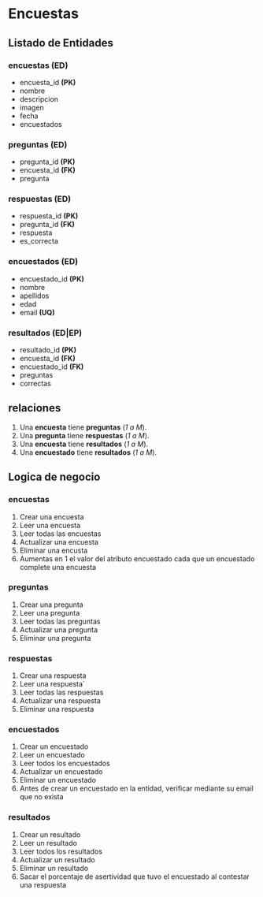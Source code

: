 # Encuestas

## Listado de Entidades

### encuestas **(ED)**

- encuesta_id **(PK)**
- nombre
- descripcion
- imagen
- fecha
- encuestados

### preguntas **(ED)**

- pregunta_id **(PK)**
- encuesta_id **(FK)**
- pregunta

### respuestas **(ED)**

- respuesta_id **(PK)**
- pregunta_id **(FK)**
- respuesta
- es_correcta

### encuestados **(ED)**

- encuestado_id **(PK)**
- nombre
- apellidos
- edad
- email **(UQ)**

### resultados **(ED|EP)**

- resultado_id **(PK)**
- encuesta_id **(FK)**
- encuestado_id **(FK)**
- preguntas
- correctas

## relaciones

1. Una **encuesta** tiene **preguntas** (_1 a M_).
1. Una **pregunta** tiene **respuestas** (_1 a M_).
1. Una **encuesta** tiene **resultados** (_1 a M_).
1. Una **encuestado** tiene **resultados** (_1 a M_).

## Logica de negocio

### encuestas

1. Crear una encuesta
1. Leer una encuesta
1. Leer todas las encuestas
1. Actualizar una encuesta
1. Eliminar una encusta
1. Aumentas en 1 el valor del atributo encuestado cada que un encuestado complete una encuesta

### preguntas

1. Crear una pregunta
1. Leer una pregunta
1. Leer todas las preguntas
1. Actualizar una pregunta
1. Eliminar una pregunta

### respuestas

1. Crear una respuesta
1. Leer una respuesta`
1. Leer todas las respuestas
1. Actualizar una respuesta
1. Eliminar una respuesta

### encuestados

1. Crear un encuestado
1. Leer un encuestado
1. Leer todos los encuestados
1. Actualizar un encuestado
1. Eliminar un encuestado
1. Antes de crear un encuestado en la entidad, verificar mediante su email que no exista

### resultados

1. Crear un resultado
1. Leer un resultado
1. Leer todos los resultados
1. Actualizar un resultado
1. Eliminar un resultado
1. Sacar el porcentaje de asertividad que tuvo el encuestado al contestar una respuesta
